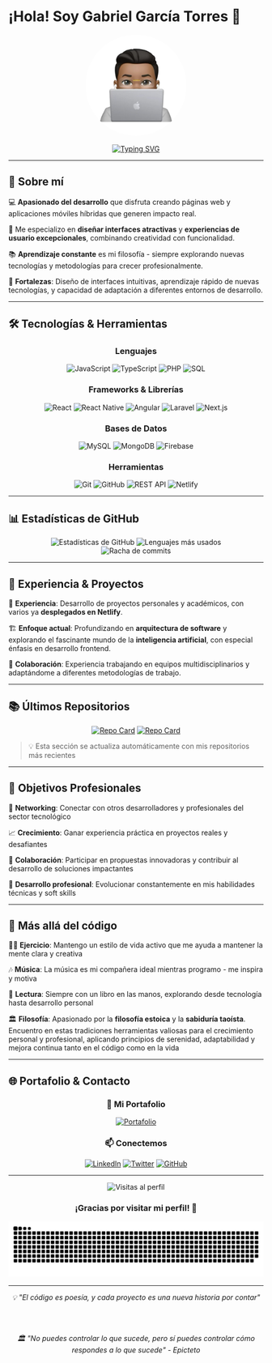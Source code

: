 # ¡Hola! Soy Gabriel García Torres 👋

<div align="center">
  <img src="./Foto-G.jpg" alt="Gabriel García Torres" width="200" style="border-radius: 50%;" />
  
  [![Typing SVG](https://readme-typing-svg.herokuapp.com?font=Fira+Code&pause=1000&color=2E9EF7&center=true&vCenter=true&width=600&lines=Desarrollador+Web+%26+M%C3%B3vil+H%C3%ADbrido;Creando+experiencias+digitales+increíbles;Siempre+aprendiendo+nuevas+tecnolog%C3%ADas)](https://git.io/typing-svg)
</div>

---

## 🚀 Sobre mí

💻 **Apasionado del desarrollo** que disfruta creando páginas web y aplicaciones móviles híbridas que generen impacto real.

🎨 Me especializo en **diseñar interfaces atractivas** y **experiencias de usuario excepcionales**, combinando creatividad con funcionalidad.

📚 **Aprendizaje constante** es mi filosofía - siempre explorando nuevas tecnologías y metodologías para crecer profesionalmente.

🌟 **Fortalezas**: Diseño de interfaces intuitivas, aprendizaje rápido de nuevas tecnologías, y capacidad de adaptación a diferentes entornos de desarrollo.

---

## 🛠️ Tecnologías & Herramientas

<div align="center">

### Lenguajes
![JavaScript](https://img.shields.io/badge/-JavaScript-F7DF1E?style=for-the-badge&logo=javascript&logoColor=black&logoWidth=20)
![TypeScript](https://img.shields.io/badge/-TypeScript-3178C6?style=for-the-badge&logo=typescript&logoColor=white)
![PHP](https://img.shields.io/badge/-PHP-777BB4?style=for-the-badge&logo=php&logoColor=white)
![SQL](https://img.shields.io/badge/-SQL-336791?style=for-the-badge&logo=postgresql&logoColor=white)

### Frameworks & Librerías
![React](https://img.shields.io/badge/-React-61DAFB?style=for-the-badge&logo=react&logoColor=black)
![React Native](https://img.shields.io/badge/-React%20Native-61DAFB?style=for-the-badge&logo=react&logoColor=black)
![Angular](https://img.shields.io/badge/-Angular-DD0031?style=for-the-badge&logo=angular&logoColor=white)
![Laravel](https://img.shields.io/badge/-Laravel-FF2D20?style=for-the-badge&logo=laravel&logoColor=white)
![Next.js](https://img.shields.io/badge/NextJs-000000?logo=next.js&logoColor=white&style=flat)

### Bases de Datos
![MySQL](https://img.shields.io/badge/-MySQL-4479A1?style=for-the-badge&logo=mysql&logoColor=white)
![MongoDB](https://img.shields.io/badge/-MongoDB-47A248?style=for-the-badge&logo=mongodb&logoColor=white)
![Firebase](https://img.shields.io/badge/-Firebase-FFCA28?style=for-the-badge&logo=firebase&logoColor=black)

### Herramientas
![Git](https://img.shields.io/badge/-Git-F05032?style=for-the-badge&logo=git&logoColor=white)
![GitHub](https://img.shields.io/badge/-GitHub-181717?style=for-the-badge&logo=github&logoColor=white)
![REST API](https://img.shields.io/badge/-REST%20API-25D366?style=for-the-badge&logo=fastapi&logoColor=white)
![Netlify](https://img.shields.io/badge/-Netlify-00C7B7?style=for-the-badge&logo=netlify&logoColor=white)

</div>

---

## 📊 Estadísticas de GitHub

<div align="center">
  <img src="https://github-readme-stats.vercel.app/api?username=TU_USUARIO_GITHUB&show_icons=true&theme=tokyonight&hide_border=true&count_private=true" alt="Estadísticas de GitHub" />
  
  <img src="https://github-readme-stats.vercel.app/api/top-langs/?username=TU_USUARIO_GITHUB&layout=compact&theme=tokyonight&hide_border=true" alt="Lenguajes más usados" />
</div>

<div align="center">
  <img src="https://github-readme-streak-stats.herokuapp.com/?user=TU_USUARIO_GITHUB&theme=tokyonight&hide_border=true" alt="Racha de commits" />
</div>

---

## 🎯 Experiencia & Proyectos

🔧 **Experiencia**: Desarrollo de proyectos personales y académicos, con varios ya **desplegados en Netlify**.

🏗️ **Enfoque actual**: Profundizando en **arquitectura de software** y explorando el fascinante mundo de la **inteligencia artificial**, con especial énfasis en desarrollo frontend.

🤝 **Colaboración**: Experiencia trabajando en equipos multidisciplinarios y adaptándome a diferentes metodologías de trabajo.

---

## 📚 Últimos Repositorios

<!-- GITHUB-REPOS:START -->
<div align="center">
  
[![Repo Card](https://github-readme-stats.vercel.app/api/pin/?username=TU_USUARIO_GITHUB&repo=NOMBRE_REPO_1&theme=tokyonight&hide_border=true)](https://github.com/TU_USUARIO_GITHUB/NOMBRE_REPO_1)
[![Repo Card](https://github-readme-stats.vercel.app/api/pin/?username=TU_USUARIO_GITHUB&repo=NOMBRE_REPO_2&theme=tokyonight&hide_border=true)](https://github.com/TU_USUARIO_GITHUB/NOMBRE_REPO_2)

</div>
<!-- GITHUB-REPOS:END -->

> 💡 Esta sección se actualiza automáticamente con mis repositorios más recientes

---

## 🌟 Objetivos Profesionales

🤝 **Networking**: Conectar con otros desarrolladores y profesionales del sector tecnológico

📈 **Crecimiento**: Ganar experiencia práctica en proyectos reales y desafiantes

🚀 **Colaboración**: Participar en propuestas innovadoras y contribuir al desarrollo de soluciones impactantes

💼 **Desarrollo profesional**: Evolucionar constantemente en mis habilidades técnicas y soft skills

---

## 🎨 Más allá del código

🏃‍♂️ **Ejercicio**: Mantengo un estilo de vida activo que me ayuda a mantener la mente clara y creativa

🎶 **Música**: La música es mi compañera ideal mientras programo - me inspira y motiva

📖 **Lectura**: Siempre con un libro en las manos, explorando desde tecnología hasta desarrollo personal

🏛️ **Filosofía**: Apasionado por la **filosofía estoica** y la **sabiduría taoísta**. Encuentro en estas tradiciones herramientas valiosas para el crecimiento personal y profesional, aplicando principios de serenidad, adaptabilidad y mejora continua tanto en el código como en la vida

---

## 🌐 Portafolio & Contacto

<div align="center">

### 💼 Mi Portafolio
[![Portafolio](https://img.shields.io/badge/-Ver%20Portafolio-FF6B6B?style=for-the-badge&logo=firefox&logoColor=white)](TU_ENLACE_PORTAFOLIO)

### 📫 Conectemos
[![LinkedIn](https://img.shields.io/badge/-LinkedIn-0077B5?style=for-the-badge&logo=linkedin&logoColor=white)](https://www.linkedin.com/in/gabriel-garcia-torres-2ba345388)
[![Twitter](https://img.shields.io/badge/-Twitter-1DA1F2?style=for-the-badge&logo=twitter&logoColor=white)](https://twitter.com/garc38719)
[![GitHub](https://img.shields.io/badge/-GitHub-181717?style=for-the-badge&logo=github&logoColor=white)](https://github.com/TU_USUARIO_GITHUB)

</div>

---

<div align="center">
  <img src="https://komarev.com/ghpvc/?username=TU_USUARIO_GITHUB&color=blueviolet&style=for-the-badge" alt="Visitas al perfil" />
  
  ### ¡Gracias por visitar mi perfil! 🚀
  
  <img src="https://raw.githubusercontent.com/Platane/snk/output/github-contribution-grid-snake.svg" alt="Snake animation" />
  
</div>

---

<div align="center">
  <i>💡 "El código es poesía, y cada proyecto es una nueva historia por contar"</i>
  
  <br><br>
  
  <i>🏛️ "No puedes controlar lo que sucede, pero sí puedes controlar cómo respondes a lo que sucede" - Epicteto</i>
</div>
